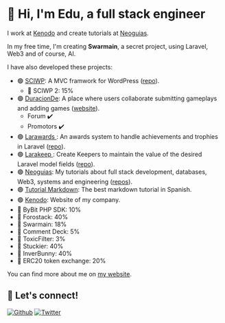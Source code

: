 # 👋 Hi, I'm Edu, a full stack engineer

I work at [Kenodo](https://kenodo.com/) and create tutorials at [Neoguias](https://www.neoguias.com/).

In my free time, I'm creating **Swarmain**, a secret project, using Laravel, Web3 and of course, AI.

I have also developed these projects:

- 🟢 [SCIWP](https://sciwp.com/): A MVC framwork for WordPress ([repo](https://github.com/sciwp)).
  - 🔨 SCIWP 2: 15%
- 🟢 [DuracionDe](https://duracionde.com/): A place where users collaborate submitting gameplays and adding games ([website](https://duracionde.com/)).
  - Forum ✔️
  - Promotors ✔️
- 🟢 [Larawards ](https://github.com/edulazaro/larawards): An awards system to handle achievements and trophies in Laravel ([repo](https://github.com/edulazaro/larawards)).
- 🟢 [Larakeep ](https://github.com/edulazaro/larakeep): Create Keepers to maintain the value of the desired Laravel model fields ([repo](https://github.com/edulazaro/larakeep)).
- 🟢 [Neoguias](https://www.neoguias.com/): My tutorials about full stack development, databases, Web3, systems and engineering ([repos](https://github.com/neoguias)).
- 🟢 [Tutorial Markdown](https://tutorialmarkdown.com/): The best markdown tutorial in Spanish.
- 🟢 [Kenodo](https://kenodo.com/): Website of my company.
- 🔨 ByBit PHP SDK: 10%
- 🔨 Forostack: 40%
- 🔨 Swarmain: 18%
- 🔨 Comment Deck: 5%
- 🔨 ToxicFilter: 3%
- 🔨 Stuckier: 40%
- 🔨 InverBunny: 40%
- 🔨 ERC20 token exchange: 20%

You can find more about me on [my website](https://edulazaro.com).

## 🔗 Let's connect!

<a href="https://github.com/edulazaro" target="_blank"><img alt="Github" src="https://img.shields.io/badge/GitHub-%2312100E.svg?&style=for-the-badge&logo=Github&logoColor=white" /></a>
<a href="https://twitter.com/neeonez" target="_blank"><img alt="Twitter" src="https://img.shields.io/badge/twitter-%231DA1F2.svg?&style=for-the-badge&logo=twitter&logoColor=white" /></a>
